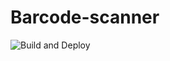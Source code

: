 # Barcode-scanner

![Build and Deploy](https://github.com/Amirault/barcode-scanner/workflows/Build%20and%20Deploy/badge.svg)
